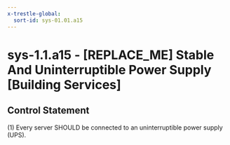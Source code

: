 ```yaml
---
x-trestle-global:
  sort-id: sys-01.01.a15
---
```


# sys-1.1.a15 - \[REPLACE_ME\] Stable And Uninterruptible Power Supply [Building Services]

## Control Statement

(1) Every server SHOULD be connected to an uninterruptible power supply (UPS).
